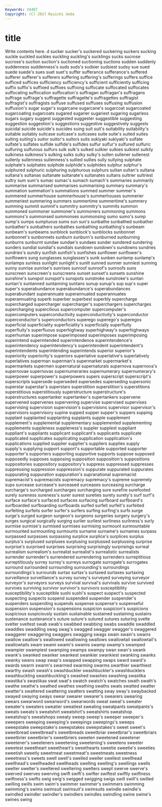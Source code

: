 ```yaml
---
Keywords: 24487 
Copyright: (C) 2017 Ryuichi Ueda
---
```


# title

Write contents here.
d sucker sucker's suckered suckering suckers sucking suckle suckled suckles
suckling suckling's sucklings sucks sucrose sucrose's suction suction's suctioned suctioning
suctions sudden suddenly suddenness suddenness's suds suds's sudsier sudsiest sudsy
sue sued suede suede's sues suet suet's suffer sufferance sufferance's
suffered sufferer sufferer's sufferers suffering suffering's sufferings suffers suffice sufficed
suffices sufficiency sufficiency's sufficient sufficiently sufficing suffix suffix's suffixed suffixes
suffixing suffocate suffocated suffocates suffocating suffocation suffocation's suffragan suffragan's suffragans
suffrage suffrage's suffragette suffragette's suffragettes suffragist suffragist's suffragists suffuse suffused
suffuses suffusing suffusion suffusion's sugar sugar's sugarcane sugarcane's sugarcoat sugarcoated
sugarcoating sugarcoats sugared sugarier sugariest sugaring sugarless sugars sugary suggest
suggested suggester suggestible suggesting suggestion suggestion's suggestions suggestive suggestively suggests
suicidal suicide suicide's suicides suing suit suit's suitability suitability's suitable
suitably suitcase suitcase's suitcases suite suite's suited suites suiting suiting's
suitor suitor's suitors suits sukiyaki sukiyaki's sulfate sulfate's sulfates sulfide
sulfide's sulfides sulfur sulfur's sulfured sulfuric sulfuring sulfurous sulfurs sulk
sulk's sulked sulkier sulkies sulkiest sulkily sulkiness sulkiness's sulking sulks
sulky sulky's sullen sullener sullenest sullenly sullenness sullenness's sullied sullies
sully sullying sulphate sulphate's sulphates sulphide sulphide's sulphides sulphur sulphur's
sulphured sulphuric sulphuring sulphurous sulphurs sultan sultan's sultana sultana's sultanas
sultanate sultanate's sultanates sultans sultrier sultriest sultry sum sum's sumac
sumac's sumach sumach's summaries summarily summarise summarised summarises summarising summary
summary's summation summation's summations summed summer summer's summered summerhouse summerhouse's
summerhouses summerier summeriest summering summers summertime summertime's summery summing summit
summit's summitry summitry's summits summon summoned summoner summoner's summoners summoning
summons summons's summonsed summonses summonsing sumo sumo's sump sump's sumps
sumptuous sums sun sun's sunbathe sunbathed sunbather sunbather's sunbathers sunbathes
sunbathing sunbathing's sunbeam sunbeam's sunbeams sunblock sunblock's sunblocks sunbonnet sunbonnet's
sunbonnets sunburn sunburn's sunburned sunburning sunburns sunburnt sundae sundae's sundaes
sunder sundered sundering sunders sundial sundial's sundials sundown sundown's sundowns
sundries sundries's sundry sunfish sunfish's sunfishes sunflower sunflower's sunflowers sung
sunglasses sunglasses's sunk sunken sunlamp sunlamp's sunlamps sunless sunlight sunlight's
sunlit sunned sunnier sunniest sunning sunny sunrise sunrise's sunrises sunroof
sunroof's sunroofs suns sunscreen sunscreen's sunscreens sunset sunset's sunsets sunshine
sunshine's sunspot sunspot's sunspots sunstroke sunstroke's suntan suntan's suntanned suntanning
suntans sunup sunup's sup sup's super super's superabundance superabundance's superabundances
superabundant superannuate superannuated superannuates superannuating superb superber superbest superbly supercharge
supercharged supercharger supercharger's superchargers supercharges supercharging supercilious supercomputer supercomputer's supercomputers
superconductivity superconductivity's superconductor superconductor's superconductors superego superego's superegos superficial superficiality
superficiality's superficially superfluity superfluity's superfluous superhighway superhighway's superhighways superhuman superimpose
superimposed superimposes superimposing superintend superintended superintendence superintendence's superintendency superintendency's superintendent
superintendent's superintendents superintending superintends superior superior's superiority superiority's superiors superlative
superlative's superlatively superlatives superman superman's supermarket supermarket's supermarkets supermen supernatural
supernaturals supernova supernova's supernovae supernovas supernumeraries supernumerary supernumerary's superpower superpower's
superpowers supers superscript superscript's superscripts supersede superseded supersedes superseding supersonic
superstar superstar's superstars superstition superstition's superstitions superstitious superstitiously superstructure superstructure's
superstructures supertanker supertanker's supertankers supervene supervened supervenes supervening supervise supervised
supervises supervising supervision supervision's supervisions supervisor supervisor's supervisors supervisory supine
supped supper supper's suppers supping supplant supplanted supplanting supplants supple
supplement supplement's supplemental supplementary supplemented supplementing supplements suppleness suppleness's suppler
supplest suppliant suppliant's suppliants supplicant supplicant's supplicants supplicate supplicated supplicates
supplicating supplication supplication's supplications supplied supplier supplier's suppliers supplies supply
supply's supplying support support's supportable supported supporter supporter's supporters supporting
supportive supports suppose supposed supposedly supposes supposing supposition supposition's suppositions
suppositories suppository suppository's suppress suppressed suppresses suppressing suppression suppression's suppurate
suppurated suppurates suppurating suppuration suppuration's supranational supremacist supremacist's supremacists supremacy
supremacy's supreme supremely sups surcease surcease's surceased surceases surceasing surcharge
surcharge's surcharged surcharges surcharging sure surefire surefooted surely sureness sureness's
surer surest sureties surety surety's surf surf's surface surface's surfaced
surfaces surfacing surfboard surfboard's surfboarded surfboarding surfboards surfed surfeit surfeit's
surfeited surfeiting surfeits surfer surfer's surfers surfing surfing's surfs surge
surge's surged surgeon surgeon's surgeons surgeries surgery surgery's surges surgical
surgically surging surlier surliest surliness surliness's surly surmise surmise's surmised
surmises surmising surmount surmountable surmounted surmounting surmounts surname surname's surnames
surpass surpassed surpasses surpassing surplice surplice's surplices surplus surplus's surplused
surpluses surplusing surplussed surplussing surprise surprise's surprised surprises surprising surprisingly
surprisings surreal surrealism surrealism's surrealist surrealist's surrealistic surrealists surrender surrender's
surrendered surrendering surrenders surreptitious surreptitiously surrey surrey's surreys surrogate surrogate's
surrogates surround surrounded surrounding surrounding's surroundings surroundings's surrounds surtax surtax's
surtaxed surtaxes surtaxing surveillance surveillance's survey survey's surveyed surveying surveyor
surveyor's surveyors surveys survival survival's survivals survive survived survives surviving
survivor survivor's survivors susceptibility susceptibility's susceptible sushi sushi's suspect suspect's
suspected suspecting suspects suspend suspended suspender suspender's suspenders suspending suspends
suspense suspense's suspenseful suspension suspension's suspensions suspicion suspicion's suspicions suspicious
suspiciously sustain sustainable sustained sustaining sustains sustenance sustenance's suture suture's
sutured sutures suturing svelte svelter sveltest swab swab's swabbed swabbing
swabs swaddle swaddled swaddles swaddling swag swag's swagged swagger swagger's
swaggered swaggerer swaggering swaggers swagging swags swain swain's swains swallow
swallow's swallowed swallowing swallows swallowtail swallowtail's swallowtails swam swami swami's
swamis swamp swamp's swamped swampier swampiest swamping swamps swampy swan
swan's swank swank's swanked swanker swankest swankier swankiest swanking swanks
swanky swans swap swap's swapped swapping swaps sward sward's swards
swarm swarm's swarmed swarming swarms swarthier swarthiest swarthy swash swash's
swashbuckler swashbuckler's swashbucklers swashbuckling swashbuckling's swashed swashes swashing swastika swastika's
swastikas swat swat's swatch swatch's swatches swath swath's swathe swathe's
swathed swathes swathing swaths swats swatted swatter swatter's swattered swattering
swatters swatting sway sway's swaybacked swayed swaying sways swear swearer
swearer's swearers swearing swears swearword swearword's swearwords sweat sweat's sweater
sweater's sweaters sweatier sweatiest sweating sweatpants sweatpants's sweats sweats's sweatshirt
sweatshirt's sweatshirts sweatshop sweatshop's sweatshops sweaty sweep sweep's sweeper sweeper's
sweepers sweeping sweeping's sweepings sweepings's sweeps sweepstake sweepstake's sweepstakes sweepstakes's
sweet sweet's sweetbread sweetbread's sweetbreads sweetbriar sweetbriar's sweetbriars sweetbrier sweetbrier's
sweetbriers sweeten sweetened sweetener sweetener's sweeteners sweetening sweetening's sweetens sweeter
sweetest sweetheart sweetheart's sweethearts sweetie sweetie's sweeties sweetish sweetly sweetmeat
sweetmeat's sweetmeats sweetness sweetness's sweets swell swell's swelled sweller swellest
swellhead swellhead's swellheaded swellheads swelling swelling's swellings swells swelter swelter's
sweltered sweltering swelters swept swerve swerve's swerved swerves swerving swift
swift's swifter swiftest swiftly swiftness swiftness's swifts swig swig's swigged
swigging swigs swill swill's swilled swilling swills swim swim's swimmer
swimmer's swimmers swimming swimming's swims swimsuit swimsuit's swimsuits swindle swindle's
swindled swindler swindler's swindlers swindles swindling swine swine's swines swing
